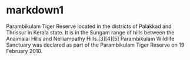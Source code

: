 # markdown1

Parambikulam Tiger Reserve located in the districts of Palakkad and Thrissur in Kerala state. It is in the Sungam range of hills between the Anaimalai Hills and Nelliampathy Hills.[3][4][5] Parambikulam Wildlife Sanctuary was declared as part of the Parambikulam Tiger Reserve on 19 February 2010.
